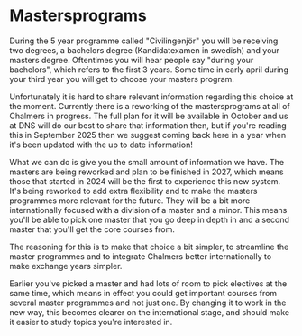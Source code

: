 # Mastersprograms
During the 5 year programme called "Civilingenjör" you will be receiving two
degrees, a bachelors degree (Kandidatexamen in swedish) and your masters degree.
Oftentimes you will hear people say "during your bachelors", which refers to the
first 3 years. Some time in early april during your third year you will get to
choose your masters program.

Unfortunately it is hard to share relevant information regarding this choice at
the moment. Currently there is a reworking of the mastersprograms at all of
Chalmers in progress. The full plan for it will be available in October and us
at DNS will do our best to share that information then, but if you're reading
this in September 2025 then we suggest coming back here in a year when it's been
updated with the up to date information!

What we can do is give you the small amount of information we have. The masters
are being reworked and plan to be finished in 2027, which means those that
started in 2024 will be the first to experience this new system. It's being
reworked to add extra flexibility and to make the masters programmes more
relevant for the future. They will be a bit more internationally focused with a
division of a master and a minor. This means you'll be able to pick one master
that you go deep in depth in and a second master that you'll get the core
courses from.

The reasoning for this is to make that choice a bit simpler, to streamline the
master programmes and to integrate Chalmers better internationally to make
exchange years simpler.

Earlier you've picked a master and had lots of room to pick electives at the
same time, which means in effect you could get important courses from several
master programmes and not just one. By changing it to work in the new way, this
becomes clearer on the international stage, and should make it easier to study
topics you're interested in.
